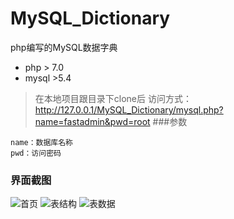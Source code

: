# MySQL_Dictionary
php编写的MySQL数据字典
* php > 7.0
* mysql >5.4
> 在本地项目跟目录下clone后
> 访问方式：http://127.0.0.1/MySQL_Dictionary/mysql.php?name=fastadmin&pwd=root
###参数
```
name：数据库名称
pwd：访问密码
```
### **界面截图**
![首页](https://cdn.lzqqdy.cn/QQ%E6%88%AA%E5%9B%BE20190715222640.jpg "首页")
![表结构](https://cdn.lzqqdy.cn/QQ%E6%88%AA%E5%9B%BE20190715222653.jpg "表结构")
![表数据](https://cdn.lzqqdy.cn/QQ%E6%88%AA%E5%9B%BE20190715222709.jpg "表数据")